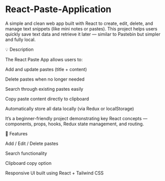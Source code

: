 # React-Paste-Application

A simple and clean web app built with React to create, edit, delete, and manage text snippets (like mini notes or pastes). This project helps users quickly save text data and retrieve it later — similar to Pastebin but simpler and fully local.

💡 Description

The React Paste App allows users to:

Add and update pastes (title + content)

Delete pastes when no longer needed

Search through existing pastes easily

Copy paste content directly to clipboard

Automatically store all data locally (via Redux or localStorage)

It’s a beginner-friendly project demonstrating key React concepts — components, props, hooks, Redux state management, and routing.

🚀 Features

Add / Edit / Delete pastes

Search functionality

Clipboard copy option

Responsive UI built using React + Tailwind CSS
